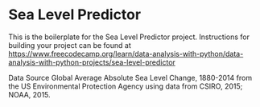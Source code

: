 # Sea Level Predictor

This is the boilerplate for the Sea Level Predictor project. Instructions for building your project can be found at https://www.freecodecamp.org/learn/data-analysis-with-python/data-analysis-with-python-projects/sea-level-predictor

Data Source
Global Average Absolute Sea Level Change, 1880-2014 from the US Environmental Protection Agency using data from CSIRO, 2015; NOAA, 2015.
